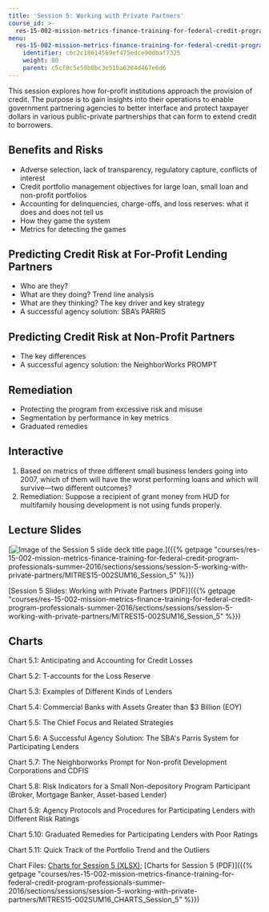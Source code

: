```yaml
---
title: 'Session 5: Working with Private Partners'
course_id: >-
  res-15-002-mission-metrics-finance-training-for-federal-credit-program-professionals-summer-2016
menu:
  res-15-002-mission-metrics-finance-training-for-federal-credit-program-professionals-summer-2016:
    identifier: c6c2c18614569ef475edce90dbaf7325
    weight: 80
    parent: c5cf8c5e59b0bc3e51ba6284d467e6d6
---
```

This session explores how for-profit institutions approach the provision of credit. The purpose is to gain insights into their operations to enable government partnering agencies to better interface and protect taxpayer dollars in various public-private partnerships that can form to extend credit to borrowers.

Benefits and Risks
------------------

*   Adverse selection, lack of transparency, regulatory capture, conflicts of interest
*   Credit portfolio management objectives for large loan, small loan and non-profit portfolios
*   Accounting for delinquencies, charge-offs, and loss reserves: what it does and does not tell us
*   How they game the system
*   Metrics for detecting the games

Predicting Credit Risk at For-Profit Lending Partners
-----------------------------------------------------

*   Who are they?
*   What are they doing? Trend line analysis
*   What are they thinking? The key driver and key strategy
*   A successful agency solution: SBA’s PARRIS

Predicting Credit Risk at Non-Profit Partners
---------------------------------------------

*   The key differences
*   A successful agency solution: the NeighborWorks PROMPT

Remediation
-----------

*   Protecting the program from excessive risk and misuse
*   Segmentation by performance in key metrics
*   Graduated remedies

Interactive
-----------

1.  Based on metrics of three different small business lenders going into 2007, which of them will have the worst performing loans and which will survive—two different outcomes?
2.  Remediation: Suppose a recipient of grant money from HUD for multifamily housing development is not using funds properly.

Lecture Slides
--------------

[![Image of the Session 5 slide deck title page.](https://open-learning-course-data-ci.s3.amazonaws.com/res-15-002-mission-metrics-finance-training-for-federal-credit-program-professionals-summer-2016/d77d319db23af9b8bc3693c284ff9591_RES15-002_Session_5.jpg)]({{% getpage "courses/res-15-002-mission-metrics-finance-training-for-federal-credit-program-professionals-summer-2016/sections/sessions/session-5-working-with-private-partners/MITRES15-002SUM16_Session_5" %}})

[Session 5 Slides: Working with Private Partners (PDF)]({{% getpage "courses/res-15-002-mission-metrics-finance-training-for-federal-credit-program-professionals-summer-2016/sections/sessions/session-5-working-with-private-partners/MITRES15-002SUM16_Session_5" %}})

Charts
------

Chart 5.1: Anticipating and Accounting for Credit Losses

Chart 5.2: T-accounts for the Loss Reserve

Chart 5.3: Examples of Different Kinds of Lenders

Chart 5.4: Commercial Banks with Assets Greater than $3 Billion (EOY)

Chart 5.5: The Chief Focus and Related Strategies

Chart 5.6: A Successful Agency Solution: The SBA's Parris System for Participating Lenders

Chart 5.7: The Neighborworks Prompt for Non-profit Development Corporations and CDFIS

Chart 5.8: Risk Indicators for a Small Non-depository Program Participant (Broker, Mortgage Banker, Asset-based Lender)

Chart 5.9: Agency Protocols and Procedures for Participating Lenders with Different Risk Ratings

Chart 5.10: Graduated Remedies for Participating Lenders with Poor Ratings

Chart 5.11: Quick Track of the Portfolio Trend and the Outliers

Chart Files: [Charts for Session 5 (XLSX)](https://open-learning-course-data-ci.s3.amazonaws.com/res-15-002-mission-metrics-finance-training-for-federal-credit-program-professionals-summer-2016/5b3b512adf718d3f6ca8a2dc9e09e0dc_MITRES15-002SUM16_CHARTS_Session_5.xlsx); [Charts for Session 5 (PDF)]({{% getpage "courses/res-15-002-mission-metrics-finance-training-for-federal-credit-program-professionals-summer-2016/sections/sessions/session-5-working-with-private-partners/MITRES15-002SUM16_CHARTS_Session_5" %}})